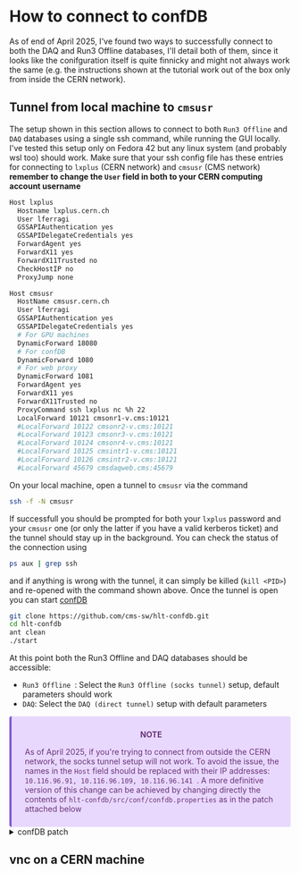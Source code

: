 # How to connect to confDB
As of end of April 2025, I've found two ways to successfully connect to both the DAQ and Run3 Offline databases, I'll detail both of them, since it looks like the conifguration itself is quite finnicky and might not always work the same (e.g. the instructions shown at the tutorial work out of the box only from inside the CERN network).

## Tunnel from local machine to `cmsusr`
The setup shown in this section allows to connect to both `Run3 Offline` and `DAQ` databases using a single ssh command, while running the GUI locally. I've tested this setup only on Fedora 42 but any linux system (and probably wsl too) should work.
Make sure that your ssh config file has these entries for connecting to `lxplus` (CERN network) and `cmsusr` (CMS network) **remember to change the `User` field in both to your CERN computing account username**
```bash
Host lxplus  
  Hostname lxplus.cern.ch
  User lferragi
  GSSAPIAuthentication yes
  GSSAPIDelegateCredentials yes
  ForwardAgent yes
  ForwardX11 yes
  ForwardX11Trusted no
  CheckHostIP no
  ProxyJump none

Host cmsusr 
  HostName cmsusr.cern.ch
  User lferragi
  GSSAPIAuthentication yes
  GSSAPIDelegateCredentials yes
  # For GPU machines
  DynamicForward 18080
  # For confDB
  DynamicForward 1080
  # For web proxy
  DynamicForward 1081
  ForwardAgent yes
  ForwardX11 yes
  ForwardX11Trusted no
  ProxyCommand ssh lxplus nc %h 22
  LocalForward 10121 cmsonr1-v.cms:10121
  #LocalForward 10122 cmsonr2-v.cms:10121
  #LocalForward 10123 cmsonr3-v.cms:10121
  #LocalForward 10124 cmsonr4-v.cms:10121
  #LocalForward 10125 cmsintr1-v.cms:10121
  #LocalForward 10126 cmsintr2-v.cms:10121
  #LocalForward 45679 cmsdaqweb.cms:45679
```

On your local machine, open a tunnel to `cmsusr` via the command
```bash
ssh -f -N cmsusr
```
If successfull you should be prompted for both your `lxplus` password and your `cmsusr` one (or only the latter if you have a valid kerberos ticket) and the tunnel should stay up in the background. You can check the status of the connection using 
```bash
ps aux | grep ssh
```
and if anything is wrong with the tunnel, it can simply be killed (`kill <PID>`) and re-opened with the command shown above.
Once the tunnel is open you can start [confDB](https://confdb.web.cern.ch/confdb/v3/gui/)
```bash
git clone https://github.com/cms-sw/hlt-confdb.git
cd hlt-confdb
ant clean
./start
```
At this point both the Run3 Offline and DAQ databases should be accessible:
 
 - `Run3 Offline `: Select the `Run3 Offline (socks tunnel)` setup, default parameters should work
 - `DAQ`: Select the `DAQ (direct tunnel)` setup with default parameters

<div class="warning" style='background-color:#E9D8FD; color: #69337A; border-left: solid #805AD5 4px; border-radius: 4px; padding:0.7em;'>
<span>
<p style='margin-top:1em; text-align:center'>
<b>NOTE</b></p>
<p style='margin-left:1em;'>
As of April 2025, if you're trying to connect from outside the CERN network, the socks tunnel setup will not work. To avoid the issue, the names in the <code>Host</code> field should be replaced with their IP addresses: <code> 10.116.96.91, 10.116.96.109, 10.116.96.141 </code>. A more definitive version of this change can be achieved by changing directly the contents of <code>hlt-confdb/src/conf/confdb.properties</code> as in the patch attached below
</span>
</div>

<details>
<summary> confDB patch </summary>

```bash
diff --git a/src/conf/confdb.properties b/src/conf/confdb.properties
index 84bcc676..9f41c22d 100644
--- a/src/conf/confdb.properties
+++ b/src/conf/confdb.properties
@@ -16,7 +16,7 @@ confdb0.proxy=false
 
 confdb1.dbSetup=Run3 Offline (socks tunnel)
 confdb1.dbType=oracle
-confdb1.dbHost=cmsr1-v.cern.ch, cmsr2-v.cern.ch, cmsr3-v.cern.ch
+confdb1.dbHost=10.116.96.91, 10.116.96.109, 10.116.96.141
 confdb1.dbPort=10121
 confdb1.dbName=cms_hlt.cern.ch
 confdb1.dbUser=cms_hlt_v3_w
```
</details>

## vnc on a CERN machine
